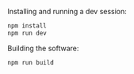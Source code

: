 Installing and running a dev session:

```sh
npm install
npm run dev
```

Building the software:

```sh
npm run build
```